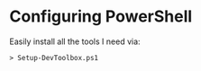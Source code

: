 # Configuring PowerShell
Easily install all the tools I need via:

```shell
> Setup-DevToolbox.ps1
```
